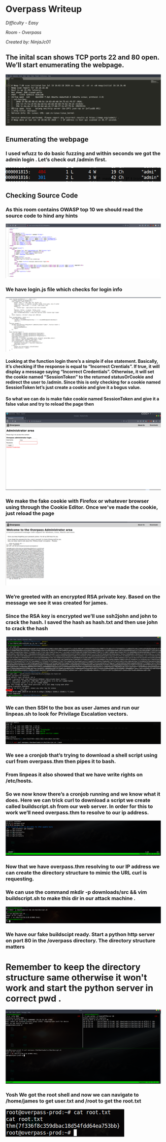 # Overpass Writeup
*Difficulty - Easy*

*Room - Overpass*

*Created by: NinjaJc01*

## The inital scan shows TCP ports 22 and 80 open. We’ll start enumerating the webpage.

![nmap](images/nmap.PNG)

## Enumerating the webpage

### I used wfuzz to do basic fuzzing and within seconds we got the admin login . Let’s check out /admin first. 

![wfuzz](images/wfuzz.PNG)

## Checking Source Code

### As this room contains OWASP top 10 we should read the source code to hind any hints

![](images/source.png)

### We have login.js file which checks for login info

![](images/source2.png)

#### Looking at the function login there’s a simple if else statement. Basically, it’s checking if the response is equal to “Incorrect Crentials”. If true, it will display a message saying “Incorrect Credentials”. Otherwise, it will set the cookie named “SessionToken” to the returned statusOrCookie and redirect the user to /admin. Since this is only checking for a cookie named SessionToken let’s just create a cookie and give it a bogus value.
#### So what we can do is make fake cookie named SessionToken and give it a false value and try to reload the page then 
![](images/webpage.PNG)

### We make the fake cookie with Firefox or whatever browser using through the Cookie Editor. Once we've made the cookie, just reload the page 

![rsa](images/rsa.png)

### We’re greeted with an encrypted RSA private key. Based on the message we see it was created for james.
### Since the RSA key is encrypted we’ll use ssh2john and john to crack the hash. I saved the hash as hash.txt and then use john to crack the hash 

![john](images/john.png)

### We can then SSH to the box as user James and run our linpeas.sh to look for Privilage Escalation vectors.

![curl](images/curl.png)

### We see a cronjob that’s trying to download a shell script using curl from overpass.thm then pipes it to bash.
### From linpeas it also showed that we have write rights on /etc/hosts.
### So we now know there’s a cronjob running and we know what it does. Here we can trick curl to download a script we create called buildscript.sh from our web server. In order for this to work we’ll need overpass.thm to resolve to our ip address.

![hosts](images/hosts.png)

### Now that we have overpass.thm resolving to our IP address we can create the directory structure to mimic the URL curl is requesting.
### We can use the command mkdir -p downloads/src && vim buildscript.sh to make this dir in our attack machine .

![vim](images/vim.png)
 
 ### We have our fake buildscipt ready. Start a python http server on port 80 in the /overpass directory. The directory structure matters
 # Remember to keep the directory structure same otherwise it won't work and start the python server in correct pwd .
 
 ![shell](images/shell.png)
 
 ### Yosh We got the root shell and now we can navigate to /home/james to get user.txt and /root to get the root.txt
 
 ![root](images/root.png)
